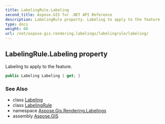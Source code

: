 ```yaml
---
title: LabelingRule.Labeling
second_title: Aspose.GIS for .NET API Reference
description: LabelingRule property. Labeling to apply to the feature
type: docs
weight: 60
url: /net/aspose.gis.rendering.labelings/labelingrule/labeling/
---
```

## LabelingRule.Labeling property

Labeling to apply to the feature.

```csharp
public Labeling Labeling { get; }
```

### See Also

* class [Labeling](../../labeling/)
* class [LabelingRule](../)
* namespace [Aspose.Gis.Rendering.Labelings](../../labelingrule/)
* assembly [Aspose.GIS](../../../)


